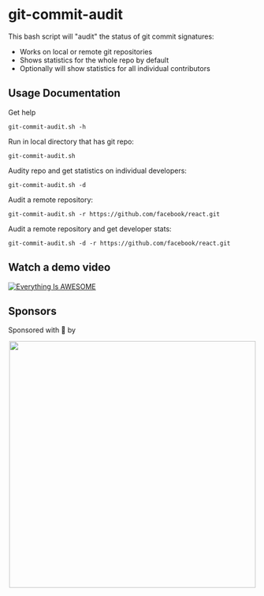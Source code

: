 # git-commit-audit
This bash script will "audit" the status of git commit signatures:

* Works on local or remote git repositories
* Shows statistics for the whole repo by default
* Optionally will show statistics for all individual contributors

## Usage Documentation

Get help

```
git-commit-audit.sh -h
```

Run in local directory that has git repo:

```
git-commit-audit.sh
```

Audity repo and get statistics on individual developers:

```
git-commit-audit.sh -d
```

Audit a remote repository:

```
git-commit-audit.sh -r https://github.com/facebook/react.git
```

Audit a remote repository and get developer stats:

```
git-commit-audit.sh -d -r https://github.com/facebook/react.git
```

## Watch a demo video
[![Everything Is AWESOME](https://img.youtube.com/vi/StTqXEQ2l-Y/0.jpg)](https://www.youtube.com/watch?v=StTqXEQ2l-Y "Everything Is AWESOME")

## Sponsors 
Sponsored with 💜  by

<a href="https://securestack.com" target=”_blank” rel="noopener noreferrer"><center><img src="https://securestack.com/wp-content/uploads/2021/09/securestack-horizontal.png" width="500"/></center></a>



